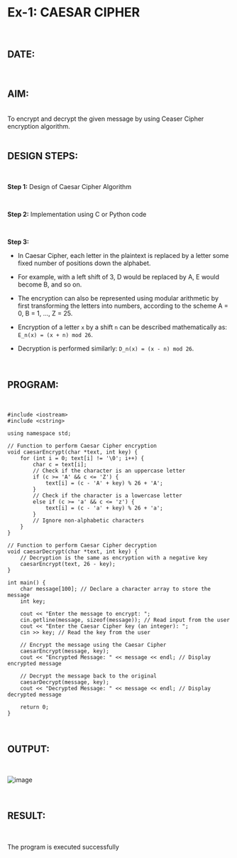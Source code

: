 # Ex-1: CAESAR CIPHER
&nbsp;
## DATE:

<br>

## AIM:

<br>
To encrypt and decrypt the given message by using Ceaser Cipher encryption algorithm.

<br>
<br>

## DESIGN STEPS:

<br>

**Step 1:** Design of Caesar Cipher Algorithm

<br>

**Step 2:** Implementation using C or Python code

<br>

**Step 3:**

  - In Caesar Cipher, each letter in the plaintext is replaced by a letter some fixed number of positions down the alphabet.
  
  - For example, with a left shift of 3, D would be replaced by A, E would become B, and so on.
  
  - The encryption can also be represented using modular arithmetic by first transforming the letters into numbers, according to the scheme A = 0, B = 1, ..., Z = 25.
  
  - Encryption of a letter `x` by a shift `n` can be described mathematically as: `E_n(x) = (x + n) mod 26`.
  
  - Decryption is performed similarly: `D_n(x) = (x - n) mod 26`.

<br>

## PROGRAM:

<br>

```
#include <iostream>
#include <cstring>

using namespace std;

// Function to perform Caesar Cipher encryption
void caesarEncrypt(char *text, int key) {
    for (int i = 0; text[i] != '\0'; i++) {
        char c = text[i];
        // Check if the character is an uppercase letter
        if (c >= 'A' && c <= 'Z') {
            text[i] = (c - 'A' + key) % 26 + 'A';
        }
        // Check if the character is a lowercase letter
        else if (c >= 'a' && c <= 'z') {
            text[i] = (c - 'a' + key) % 26 + 'a';
        }
        // Ignore non-alphabetic characters
    }
}

// Function to perform Caesar Cipher decryption
void caesarDecrypt(char *text, int key) {
    // Decryption is the same as encryption with a negative key
    caesarEncrypt(text, 26 - key);
}

int main() {
    char message[100]; // Declare a character array to store the message
    int key;

    cout << "Enter the message to encrypt: ";
    cin.getline(message, sizeof(message)); // Read input from the user
    cout << "Enter the Caesar Cipher key (an integer): ";
    cin >> key; // Read the key from the user

    // Encrypt the message using the Caesar Cipher
    caesarEncrypt(message, key);
    cout << "Encrypted Message: " << message << endl; // Display encrypted message

    // Decrypt the message back to the original
    caesarDecrypt(message, key);
    cout << "Decrypted Message: " << message << endl; // Display decrypted message

    return 0;
}
```

<br>

## OUTPUT:

<br>

![image](https://github.com/user-attachments/assets/5437676b-c4df-419d-b308-9b0df1ed55d0)

<br>

## RESULT:

<br>

The program is executed successfully
